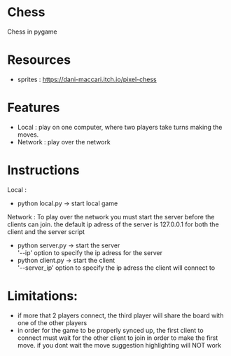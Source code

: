 # Chess
Chess in pygame


# Resources
- sprites : https://dani-maccari.itch.io/pixel-chess

# Features
- Local : play on one computer, where two players take turns making the moves.
- Network : play over the network
		  
# Instructions

Local :
- python local.py -> start local game

Network :
To play over the network you must start the server before the clients can join.
the default ip adress of the server is 127.0.0.1 for both the client and the server script
- python server.py -> start the server\
	'--ip' option to specify the ip adress for the server
- python client.py -> start the client\
	'--server_ip' option to specify the ip adress the client will connect to



# Limitations:
- if more that 2 players connect, the third player will share the board with one of the other players
- in order for the game to be properly synced up, the first client to connect must wait for the other client to join in order to make the first move. if you dont wait the move suggestion highlighting will NOT work
